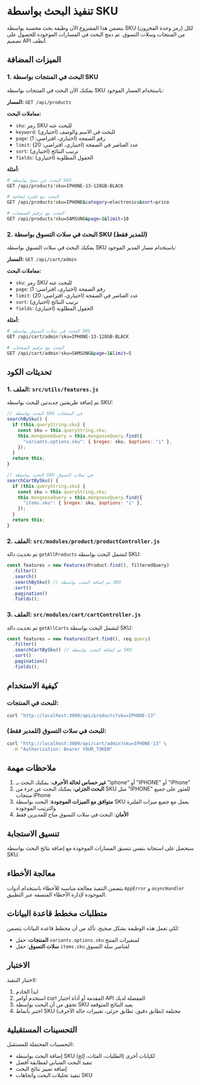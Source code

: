 # تنفيذ البحث بواسطة SKU

يتضمن هذا المشروع الآن وظيفة بحث محسنة بواسطة SKU (رمز وحدة المخزون) لكل من المنتجات وسلات التسوق. تم دمج البحث في المسارات الموجودة للحصول على تصميم API أنظف.

## الميزات المضافة

### 1. البحث في المنتجات بواسطة SKU

يمكنك الآن البحث في المنتجات بواسطة SKU باستخدام المسار الموجود:

**المسار:** `GET /api/products`

**معاملات البحث:**

- `sku`: رمز SKU للبحث عنه
- `keyword`: للبحث في الاسم والوصف (اختياري)
- `page`: رقم الصفحة (اختياري، افتراضي: 1)
- `limit`: عدد العناصر في الصفحة (اختياري، افتراضي: 20)
- `sort`: ترتيب النتائج (اختياري)
- `fields`: الحقول المطلوبة (اختياري)

**أمثلة:**

```bash
# البحث عن منتج بواسطة SKU
GET /api/products?sku=IPHONE-13-128GB-BLACK

# البحث مع فلترة إضافية
GET /api/products?sku=IPHONE&category=electronics&sort=price

# البحث مع ترقيم الصفحات
GET /api/products?sku=SAMSUNG&page=1&limit=10
```

### 2. البحث في سلات التسوق بواسطة SKU (للمدير فقط)

يمكنك البحث في سلات التسوق بواسطة SKU باستخدام مسار المدير الموجود:

**المسار:** `GET /api/cart/admin`

**معاملات البحث:**

- `sku`: رمز SKU للبحث عنه
- `page`: رقم الصفحة (اختياري، افتراضي: 1)
- `limit`: عدد العناصر في الصفحة (اختياري، افتراضي: 20)
- `sort`: ترتيب النتائج (اختياري)
- `fields`: الحقول المطلوبة (اختياري)

**أمثلة:**

```bash
# البحث في سلات التسوق بواسطة SKU
GET /api/cart/admin?sku=IPHONE-13-128GB-BLACK

# البحث مع ترقيم الصفحات
GET /api/cart/admin?sku=SAMSUNG&page=1&limit=5
```

## تحديثات الكود

### 1. الملف: `src/utils/features.js`

تم إضافة طريقتين جديدتين للبحث بواسطة SKU:

```javascript
// البحث بواسطة SKU في المنتجات
searchBySku() {
  if (this.queryString.sku) {
    const sku = this.queryString.sku;
    this.mongooseQuery = this.mongooseQuery.find({
      "variants.options.sku": { $regex: sku, $options: "i" },
    });
  }
  return this;
}

// البحث بواسطة SKU في سلات التسوق
searchCartBySku() {
  if (this.queryString.sku) {
    const sku = this.queryString.sku;
    this.mongooseQuery = this.mongooseQuery.find({
      "items.sku": { $regex: sku, $options: "i" },
    });
  }
  return this;
}
```

### 2. الملف: `src/modules/product/productController.js`

تم تحديث دالة `getAllProducts` لتشمل البحث بواسطة SKU:

```javascript
const features = new Features(Product.find(), filteredQuery)
  .filter()
  .search()
  .searchBySku() // تم إضافة البحث بواسطة SKU
  .sort()
  .pagination()
  .fields();
```

### 3. الملف: `src/modules/cart/cartController.js`

تم تحديث دالة `getAllCarts` لتشمل البحث بواسطة SKU:

```javascript
const features = new Features(Cart.find(), req.query)
  .filter()
  .searchCartBySku() // تم إضافة البحث بواسطة SKU
  .sort()
  .pagination()
  .fields();
```

## كيفية الاستخدام

### للبحث في المنتجات:

```bash
curl "http://localhost:3000/api/products?sku=IPHONE-13"
```

### للبحث في سلات التسوق (للمدير فقط):

```bash
curl "http://localhost:3000/api/cart/admin?sku=IPHONE-13" \
  -H "Authorization: Bearer YOUR_TOKEN"
```

## ملاحظات مهمة

1. **غير حساس لحالة الأحرف**: يمكنك البحث بـ "iphone" أو "IPHONE" أو "iPhone"
2. **البحث الجزئي**: يمكنك البحث عن جزء من SKU مثل "IPHONE" للعثور على جميع منتجات iPhone
3. **متوافق مع الميزات الموجودة**: البحث بواسطة SKU يعمل مع جميع ميزات الفلترة والترتيب الموجودة
4. **الأمان**: البحث في سلات التسوق متاح للمديرين فقط

## تنسيق الاستجابة

ستحصل على استجابة بنفس تنسيق المسارات الموجودة مع إضافة نتائج البحث بواسطة SKU.

## معالجة الأخطاء

يتضمن التنفيذ معالجة مناسبة للأخطاء باستخدام أدوات `AppError` و `asyncHandler` الموجودة لإدارة الأخطاء المتسقة عبر التطبيق.

## متطلبات مخطط قاعدة البيانات

لكي تعمل هذه الوظيفة بشكل صحيح، تأكد من أن مخطط قاعدة البيانات يتضمن:

- **المنتجات**: حقل `variants.options.sku` لمتغيرات المنتج
- **سلات التسوق**: حقل `items.sku` لعناصر سلة التسوق

## الاختبار

لاختبار التنفيذ:

1. ابدأ الخادم
2. استخدم أوامر curl المقدمة أو أداة اختبار API المفضلة لديك
3. تحقق من أن البحث بواسطة SKU يعيد النتائج المتوقعة
4. اختبر بأنماط SKU مختلفة (تطابق دقيق، تطابق جزئي، تغييرات حالة الأحرف)

## التحسينات المستقبلية

التحسينات المحتملة للمستقبل:

- إضافة البحث بواسطة SKU لكيانات أخرى (الطلبات، الفئات، إلخ)
- تنفيذ البحث الضبابي لمطابقة أفضل
- إضافة تمييز نتائج البحث
- تنفيذ تحليلات البحث واتجاهات SKU

